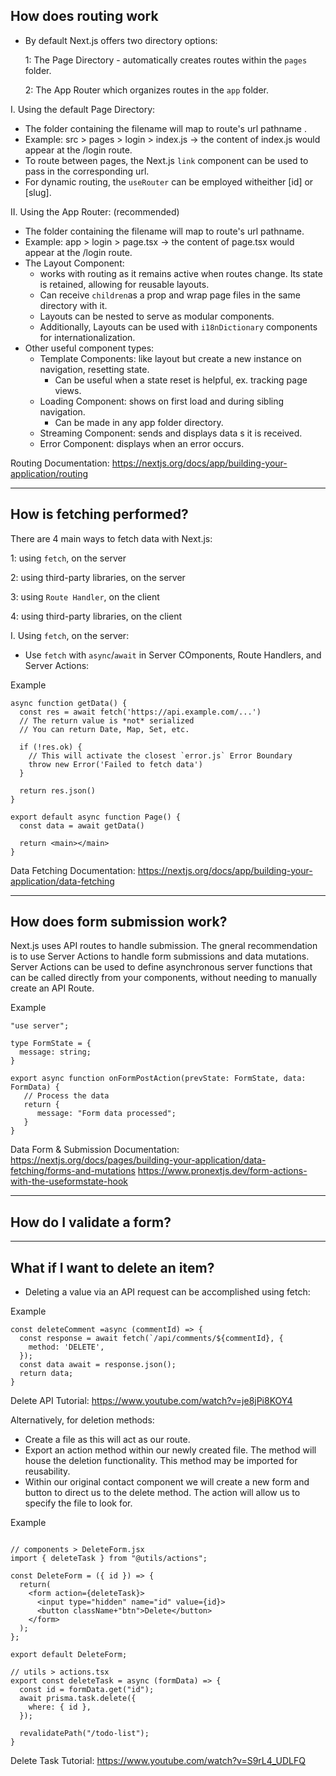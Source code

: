 ## How does routing work
- By default Next.js offers two directory options:

  1: The Page Directory - automatically creates routes within the `pages` folder.

  2: The App Router which organizes routes in the `app` folder.

I. Using the default Page Directory:

  - The folder containing the filename will map to route's url pathname .
  - Example: src > pages > login > index.js -> the content of index.js would appear at the /login route.
  - To route between pages, the Next.js `link` component can be used to pass in the corresponding url.
  - For dynamic routing, the `useRouter` can be employed witheither [id] or [slug].

II. Using the App Router: (recommended)

  - The folder containing the filename will map to route's url pathname.
  - Example: app > login > page.tsx -> the content of page.tsx would appear at the /login route.
  - The Layout Component:
      - works with routing as it remains active when routes change. Its state is retained, allowing for reusable layouts.
      - Can receive `children`as a prop and wrap page files in the same directory with it.
      - Layouts can be nested to serve as modular components. 
      - Additionally, Layouts can be used with `i18nDictionary` components for internationalization.
  - Other useful component types:
      - Template Components: like layout but create a new instance on navigation, resetting state.
          - Can be useful when a state reset is helpful, ex. tracking page views.
      - Loading Component: shows on first load and during sibling navigation.
          - Can be made in any app folder directory.
      - Streaming Component: sends and displays data s it is received.
      - Error Component: displays when an error occurs.

Routing Documentation:
https://nextjs.org/docs/app/building-your-application/routing

---

## How is fetching performed?
There are 4 main ways to fetch data with Next.js:

 1: using `fetch`, on the server

 2: using third-party libraries, on the server

 3: using `Route Handler`, on the client

 4: using third-party libraries, on the client

I. Using  `fetch`, on the server:

  - Use `fetch` with `async`/`await` in Server COmponents, Route Handlers, and Server Actions:

Example
```
async function getData() {
  const res = await fetch('https://api.example.com/...')
  // The return value is *not* serialized
  // You can return Date, Map, Set, etc.
 
  if (!res.ok) {
    // This will activate the closest `error.js` Error Boundary
    throw new Error('Failed to fetch data')
  }
 
  return res.json()
}
 
export default async function Page() {
  const data = await getData()
 
  return <main></main>
}
```

Data Fetching Documentation:
https://nextjs.org/docs/app/building-your-application/data-fetching

---

## How does form submission work?
Next.js uses API routes to handle submission. The gneral recommendation is to use Server Actions to handle form submissions and data mutations.
Server Actions can be used to define asynchronous server functions that can be called directly from your components, without needing to manually create an API Route.

Example
```
"use server";

type FormState = {
  message: string;
}

export async function onFormPostAction(prevState: FormState, data: FormData) {
   // Process the data
   return {
      message: "Form data processed";
   }
}
```

Data Form & Submission Documentation:
https://nextjs.org/docs/pages/building-your-application/data-fetching/forms-and-mutations
https://www.pronextjs.dev/form-actions-with-the-useformstate-hook


---

## How do I validate a form?


---

## What if I want to delete an item?

- Deleting a value via an API request can be accomplished using fetch:

Example
```
const deleteComment =async (commentId) => {
  const response = await fetch(`/api/comments/${commentId}, {
    method: 'DELETE',
  });
  const data await = response.json();
  return data;
}
```

Delete API Tutorial:
https://www.youtube.com/watch?v=je8jPi8KOY4

Alternatively, for deletion methods:
- Create a file as this will act as our route.
- Export an action method within our newly created file. The method will house the deletion functionality. This method may be imported for reusability.
- Within our original contact component we will create a new form and button to direct us to the delete method. The action will allow us to specify the file to look for.

Example
```

// components > DeleteForm.jsx
import { deleteTask } from "@utils/actions";

const DeleteForm = ({ id }) => {
  return(
    <form action={deleteTask}>
      <input type="hidden" name="id" value={id}>
      <button className+"btn">Delete</button>
    </form>
  );
};

export default DeleteForm;

// utils > actions.tsx
export const deleteTask = async (formData) => {
  const id = formData.get("id");
  await prisma.task.delete({
    where: { id },
  });

  revalidatePath("/todo-list");
}

```

Delete Task Tutorial:
https://www.youtube.com/watch?v=S9rL4_UDLFQ


```